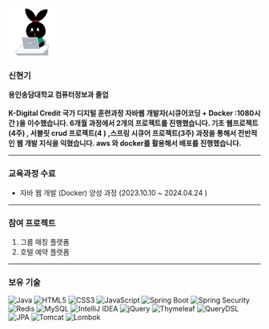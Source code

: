 <img align="center" src="https://github.com/sinhyeongi/sinhyeongi/blob/main/profile.png?raw=true" width="100"/>
<br>

### 신현기
**용인송담대학교 컴퓨터정보과 졸업<br/><br/>
K-Digital Credit 국가 디지털 훈련과정 자바웹 개발자(시큐어코딩 + Docker :1080시간 )을 이수했습니다. 6개월 과정에서 2개의 프로젝트를 진행했습니다. 기초 웹프로젝트(4주) , 서블릿 crud 프로젝트(4 ) ,스프링 시큐어 프로젝트(3주) 과정을 통해서 전반적인 웹 개발 지식을 익혔습니다. aws 와 docker를 활용해서 배포를 진행했습니다.**

--- 

### 교육과정 수료 
* 자바 웹 개발 (Docker) 양성 과정 (2023.10.10 ~ 2024.04.24 )

---

### 참여 프로젝트 
1. <a href="https://github.com/sinhyeongi/LetsAssemble" style="text-decoration: none;">그룹 매칭 플랫폼</a>
2. <a href="https://github.com/sinhyeongi/TeamProject" style="text-decoration: none;">호텔 예약 플랫폼</a>

---

### 보유 기술 
![Java](https://img.shields.io/badge/Java-F7DF1C?style=for-the-badge&logo=java&logoColor=white)
![HTML5](https://img.shields.io/badge/-HTML5-F05032?style=for-the-badge&logo=html5&logoColor=ffffff)
![CSS3](https://img.shields.io/badge/-CSS3-007ACC?style=for-the-badge&logo=css3)
![JavaScript](https://img.shields.io/badge/-JavaScript-%23F7DF1C?style=for-the-badge&logo=javascript&logoColor=000000&labelColor=%23F7DF1C&color=%23FFCE5A)
![Spring Boot](https://img.shields.io/badge/Spring%20Boot-6DB33F?style=for-the-badge&logo=springboot&logoColor=white)
![Spring Security](https://img.shields.io/badge/Spring%20Security-6DB33F?style=for-the-badge&logo=springsecurity&logoColor=white)
![Redis](https://img.shields.io/badge/Redis-DC382D?style=for-the-badge&logo=redis&logoColor=white)
![MySQL](https://img.shields.io/badge/MySQL-4479A1?style=for-the-badge&logo=mysql&logoColor=white)
![IntelliJ IDEA](https://img.shields.io/badge/IntelliJ%20IDEA-000000?style=for-the-badge&logo=intellijidea&logoColor=white)
![jQuery](https://img.shields.io/badge/jQuery-0769AD?style=for-the-badge&logo=jquery&logoColor=white)
![Thymeleaf](https://img.shields.io/badge/Thymeleaf-005F0F?style=for-the-badge&logo=thymeleaf&logoColor=white)
![QueryDSL](https://img.shields.io/badge/QueryDSL-FF6F00?style=for-the-badge&logoColor=white)
![JPA](https://img.shields.io/badge/JPA-FF6F00?style=for-the-badge&logoColor=white)
![Tomcat](https://img.shields.io/badge/Tomcat-F8DC75?style=for-the-badge&logo=apachetomcat&logoColor=black)
![Lombok](https://img.shields.io/badge/Lombok-007F2A?style=for-the-badge&logoColor=white)

<br>


<br/>
<br/>
